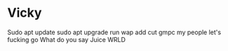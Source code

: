 # Vicky
Sudo apt update
sudo apt upgrade
run
wap add cut
gmpc my people
let's fucking go
What do you say
Juice WRLD
